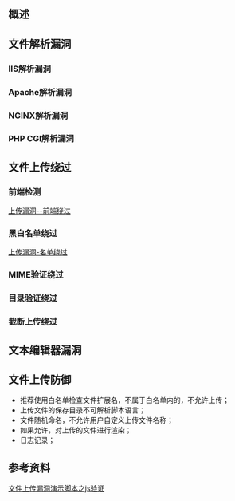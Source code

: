 ## 概述

## 文件解析漏洞
### IIS解析漏洞

### Apache解析漏洞

### NGINX解析漏洞

### PHP CGI解析漏洞

## 文件上传绕过
### 前端检测
[上传漏洞--前端绕过](https://www.cnblogs.com/BloodZero/p/4626289.html)

### 黑白名单绕过
[上传漏洞-名单绕过](https://www.cnblogs.com/BloodZero/p/4626344.html)

### MIME验证绕过

### 目录验证绕过

### 截断上传绕过

## 文本编辑器漏洞

## 文件上传防御
* 推荐使用白名单检查文件扩展名，不属于白名单内的，不允许上传；
* 上传文件的保存目录不可解析脚本语言；
* 文件随机命名，不允许用户自定义上传文件名称；
* 如果允许，对上传的文件进行渲染；
* 日志记录；


## 参考资料
[文件上传漏洞演示脚本之js验证](https://www.waitalone.cn/js-file-upload-vulnerability-validation-script.html)
